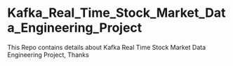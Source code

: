 # Kafka_Real_Time_Stock_Market_Data_Engineering_Project
This Repo contains details about Kafka Real Time Stock Market Data Engineering Project, Thanks
